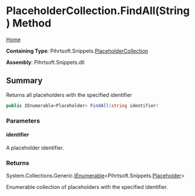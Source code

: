 <a name="_top"></a>

# PlaceholderCollection\.FindAll\(String\) Method

[Home](../../../../README.md#_top)

**Containing Type**: Pihrtsoft\.Snippets\.[PlaceholderCollection](../README.md#_top)

**Assembly**: Pihrtsoft\.Snippets\.dll

## Summary

Returns all placeholders with the specified identifier

```csharp
public IEnumerable<Placeholder> FindAll(string identifier)
```

### Parameters

#### identifier

A placeholder identifier\.

### Returns

System\.Collections\.Generic\.[IEnumerable](https://docs.microsoft.com/en-us/dotnet/api/system.collections.generic.ienumerable-1)\<Pihrtsoft\.Snippets\.[Placeholder](../../Placeholder/README.md#_top)>

Enumerable collection of placeholders with the specified identifier\.